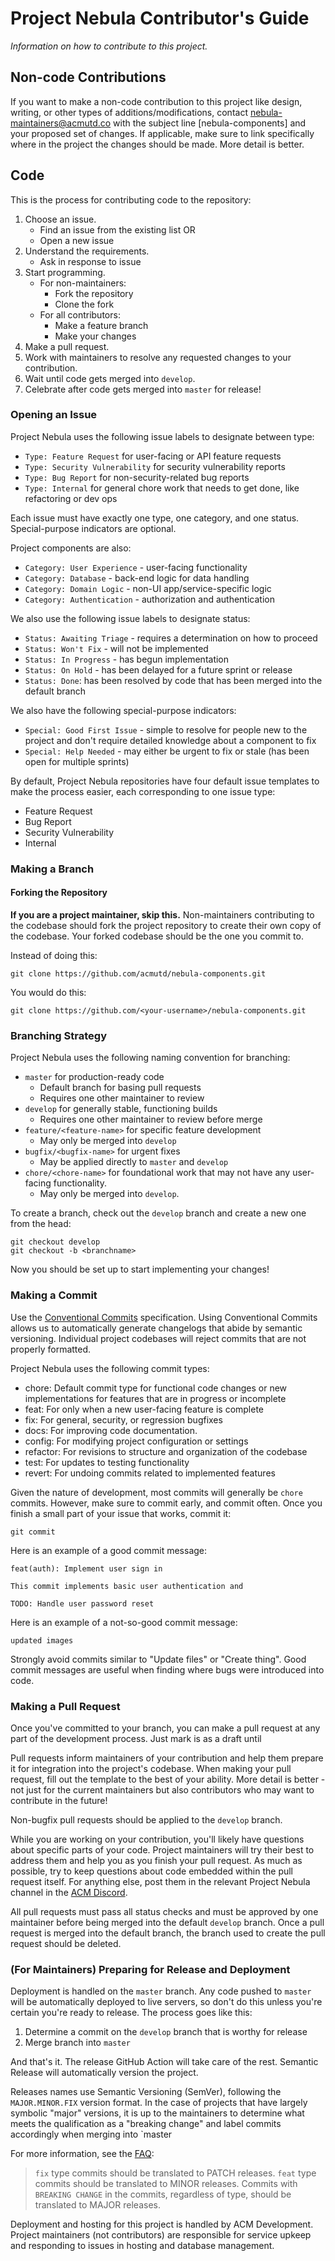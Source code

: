 # Project Nebula Contributor's Guide
*Information on how to contribute to this project.*

## Non-code Contributions
If you want to make a non-code contribution to this project like design, writing,
or other types of additions/modifications, contact
[nebula-maintainers@acmutd.co](mailto:nebula-maintainers@acmutd.co)
with the subject line [nebula-components] and your proposed set of changes. If
applicable, make sure to link specifically where in the project the changes
should be made. More detail is better.

## Code
This is the process for contributing code to the repository:
1. Choose an issue.
   - Find an issue from the existing list OR
   - Open a new issue
2. Understand the requirements.
   - Ask in response to issue
3. Start programming.
   - For non-maintainers:
      - Fork the repository
      - Clone the fork
   - For all contributors:
      - Make a feature branch
      - Make your changes
4. Make a pull request.
5. Work with maintainers to resolve any requested changes to your contribution.
6. Wait until code gets merged into `develop`.
7. Celebrate after code gets merged into `master` for release!

### Opening an Issue
Project Nebula uses the following issue labels to designate between type:
- `Type: Feature Request` for user-facing or API feature requests
- `Type: Security Vulnerability` for security vulnerability reports
- `Type: Bug Report` for non-security-related bug reports
- `Type: Internal` for general chore work that needs to get done, like
refactoring or dev ops

Each issue must have exactly one type, one category, and one status.
Special-purpose indicators are optional.

Project components are also:
- `Category: User Experience` - user-facing functionality
- `Category: Database` - back-end logic for data handling
- `Category: Domain Logic` - non-UI app/service-specific logic
- `Category: Authentication` - authorization and authentication

We also use the following issue labels to designate status:
- `Status: Awaiting Triage` - requires a determination on how to proceed
- `Status: Won't Fix` - will not be implemented
- `Status: In Progress` - has begun implementation
- `Status: On Hold` - has been delayed for a future sprint or release
- `Status: Done`: has been resolved by code that has been merged into the
default branch

We also have the following special-purpose indicators:
- `Special: Good First Issue` - simple to resolve for
people new to the project and don't require detailed knowledge about a component
to fix
- `Special: Help Needed` - may either be urgent to fix or stale (has been open
for multiple sprints)

By default, Project Nebula repositories have four default issue templates to
make the process easier, each corresponding to one issue type:
- Feature Request
- Bug Report
- Security Vulnerability
- Internal

### Making a Branch
#### Forking the Repository
**If you are a project maintainer, skip this.**
Non-maintainers contributing to the codebase should fork the project repository
to create their own copy of the codebase. Your forked codebase should be the one
you commit to. 

Instead of doing this:
```shell script
git clone https://github.com/acmutd/nebula-components.git
```

You would do this:
```shell script
git clone https://github.com/<your-username>/nebula-components.git
```

### Branching Strategy
Project Nebula uses the following naming convention for branching:
- `master` for production-ready code
   - Default branch for basing pull requests
   - Requires one other maintainer to review 
- `develop` for generally stable, functioning builds
   - Requires one other maintainer to review before merge
- `feature/<feature-name>` for specific feature development
   - May only be merged into `develop`
- `bugfix/<bugfix-name>` for urgent fixes 
   - May be applied directly to `master` and `develop`
- `chore/<chore-name>` for foundational work that may not have any user-facing
functionality.
   - May only be merged into `develop`.

To create a branch, check out the `develop` branch and create a new one from the
head:

```shell script
git checkout develop
git checkout -b <branchname>
```

Now you should be set up to start implementing your changes!

### Making a Commit
Use the [Conventional Commits](https://www.conventionalcommits.org/en/v1.0.0/)
specification. Using Conventional Commits allows us to automatically generate
changelogs that abide by semantic versioning. Individual project codebases will
reject commits that are not properly formatted.

Project Nebula uses the following commit types:
- chore: Default commit type for functional code changes or new implementations
for features that are in progress or incomplete
- feat: For only when a new user-facing feature is complete
- fix: For general, security, or regression bugfixes
- docs: For improving code documentation.
- config: For modifying project configuration or settings
- refactor: For revisions to structure and organization of the codebase
- test: For updates to testing functionality
- revert: For undoing commits related to implemented features

Given the nature of development, most commits will generally be `chore` commits.
However, make sure to commit early, and commit often. Once you finish a small
part of your issue that works, commit it:

```
git commit
```

Here is an example of a good commit message:
```
feat(auth): Implement user sign in

This commit implements basic user authentication and

TODO: Handle user password reset
```

Here is an example of a not-so-good commit message:
```
updated images 
```

Strongly avoid commits similar to "Update files" or "Create thing". Good commit
messages are useful when finding where bugs were introduced into code.

### Making a Pull Request
Once you've committed to your branch, you can make a pull request at any part of
the development process. Just mark is as a draft until 

Pull requests inform maintainers of your contribution and help them prepare it
for integration into the project's codebase. When making your pull request, fill
out the template to the best of your ability. More detail is better - not just
for the current maintainers but also contributors who may want to contribute in
the future!

Non-bugfix pull requests should be applied to the `develop` branch.

While you are working on your contribution, you'll likely have questions about
specific parts of your code. Project maintainers will try their best to address
them and help you as you finish your pull request. As much as possible, try to
keep questions about code embedded within the pull request itself. For anything
else, post them in the relevant Project Nebula channel in the [ACM Discord](https://acmutd.co/discord).

All pull requests must pass all status checks and must be approved by one
maintainer before being merged into the default `develop` branch. Once a pull
request is merged into the default branch, the branch used to create the pull
request should be deleted.

### (For Maintainers) Preparing for Release and Deployment
Deployment is handled on the `master` branch. Any code pushed to `master` will
be automatically deployed to live servers, so don't do this unless you're
certain you're ready to release. The process goes like this:
1. Determine a commit on the `develop` branch that is worthy for release
2. Merge branch into `master`

And that's it. The release GitHub Action will take care of the rest. Semantic
Release will automatically version the project.

Releases names use Semantic Versioning (SemVer), following the `MAJOR.MINOR.FIX`
version format. In the case of projects that have largely symbolic "major"
versions, it is up to the maintainers to determine what meets the qualification
as a "breaking change" and label commits accordingly when merging into `master

For more information, see the [FAQ](https://www.conventionalcommits.org/en/v1.0.0/#how-does-this-relate-to-semver):
> `fix` type commits should be translated to PATCH releases. `feat` type commits
should be translated to MINOR releases. Commits with `BREAKING CHANGE` in the
commits, regardless of type, should be translated to MAJOR releases.

Deployment and hosting for this project is handled by ACM Development. Project
maintainers (not contributors) are responsible for service upkeep and responding
to issues in hosting and database management.